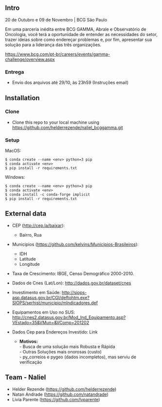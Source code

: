 ## Intro

20 de Outubro e 09 de Novembro | BCG São Paulo

Em uma parceria inédita entre BCG GAMMA, Abrale e Observatório de Oncologia, você terá a oportunidade de entender as necessidades do setor, trazer ideias sobre como endereçar problemas e, por fim, apresentar sua solução para a liderança das três organizações.


https://www.bcg.com/pt-br/careers/events/gamma-challenge/overview.aspx

### Entrega

* Envio dos arquivos até 29/10, às 23h59 (Instruções email)



## Installation

### Clone

- Clone this repo to your local machine using https://github.com/helderrezende/naliel_bcggamma.git

### Setup

MacOS:

```shell
$ conda create --name <env> python=3 pip
$ conda activate <env>
$ pip install -r requirements.txt
```

Windows:


```shell
$ conda create --name <env> python=3 pip
$ conda activate <env>
$ conda install -c conda-forge implicit
$ pip install -r requirements.txt
```
      
## External data

* CEP (http://cep.la/baixar):
  * Bairro, Rua


* Municipios (https://github.com/kelvins/Municipios-Brasileiros):
  
  * IDH
  * Latitude
  * Longitude
  
* Taxa de Crescimento: IBGE, Censo Demográfico 2000-2010.

* Dados de Cnes (Lat/Lon): http://dados.gov.br/dataset/cnes

* Investimento em Saúde: http://siops-asp.datasus.gov.br/CGI/deftohtm.exe?SIOPS/serhist/municipio/mIndicadores.def

* Equipamentos em Uso no SUS: http://cnes2.datasus.gov.br/Mod_Ind_Equipamento.asp?VEstado=35&VMun=&VComp=201202

* Dados Cep para Endereços Investido: Link
    * **Motivos:** <br/>
              - Busca de uma solução mais Robusta e Rápida <br/>
              - Outras Soluções mais onorosas (custo) <br/>
              - py_correios e pygeo (dados incompletos), mas serviu de verificação
              
## Team - Naliel

* Helder Rezende (https://github.com/helderrezende)
* Natan Andrade (https://github.com/natandrade)
* Livia Parente (https://github.com/lvparente)

